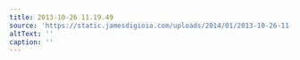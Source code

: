 ```yaml
---
title: 2013-10-26 11.19.49
source: 'https://static.jamesdigioia.com/uploads/2014/01/2013-10-26-11-19-49-scaled.jpg'
altText: ''
caption: ''
---
```


